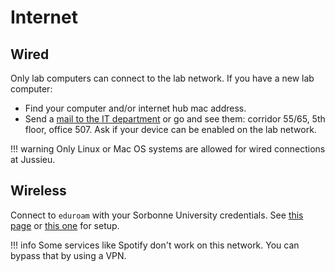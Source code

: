 # Internet

## Wired
Only lab computers can connect to the lab network. If you have a new lab computer:

- Find your computer and/or internet hub mac address.
- Send a [mail to the IT department](mailto:info@dalembert.upmc.fr) or go and see them: corridor 55/65, 5th floor, office 507. Ask if your device can be enabled on the lab network.

!!! warning
    Only Linux or Mac OS systems are allowed for wired connections at Jussieu.

## Wireless
Connect to `eduroam` with your Sorbonne University credentials. See [this page](https://cat.eduroam.org) or [this one](https://www.geteduroam.org/download/) for setup.

!!! info
    Some services like Spotify don't work on this network. You can bypass that by using a VPN.